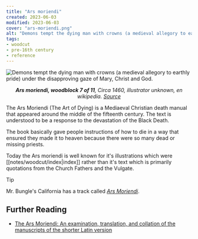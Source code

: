 ```yaml
---
title: "Ars moriendi"
created: 2023-06-03
modified: 2023-06-03
cover: "ars-moriendi.png"
alt: "Demons tempt the dying man with crowns (a medieval allegory to earthly pride) under the disapproving gaze of Mary, Christ and God."
tags:
- woodcut
- pre-16th century
- reference
---
```


![Demons tempt the dying man with crowns (a medieval allegory to earthly pride) under the disapproving gaze of Mary, Christ and God.](notes/woodcut/images/ars-moriendi.png)
*<center>**Ars moriendi, woodblock 7 of 11**, Circa 1460, illustrator unknown, en wikipedia. [Source](http://userpage.fu-berlin.de/~aeimhof/seelefr.htm)</center>*

The Ars Moriendi (The Art of Dying) is a Mediaeval Christian death manual that appeared around the middle of the fifteenth century. The text is understood to be a response to the devastation of the Black Death.

The book basically gave people instructions of how to die in a way that ensured they made it to heaven because there were so many dead or missing priests.

Today the Ars moriendi is well known for it's illustrations which were [[notes/woodcut/index|index]] rather than it's text which is primarily quotations from the Church Fathers and the Vulgate.

>[!tip]
>
> Mr. Bungle's California has a track called *[Ars Moriendi](https://www.youtube.com/watch?v=tUOWTmOP4FQ)*.

## Further Reading
- [The Ars Moriendi: An examination, translation, and collation of the manuscripts of the shorter Latin version](https://www.medievalists.net/2012/02/the-ars-moriendi-an-examination-translation-and-collation-of-the-manuscripts-of-the-shorter-latin-version/)